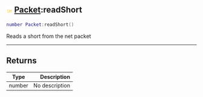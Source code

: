 ## ![shared](../../.gitbook/assets/shared.png) [Packet](./readme/packet.md):readShort

```lua
number Packet:readShort()
```

Reads a short from the net packet

------
## Returns

| Type   | Description |
| ------ | ----------: |
| number | No description |

